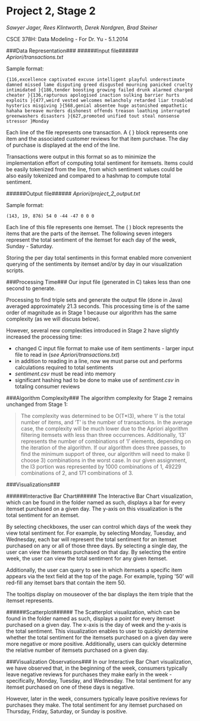 Project 2, Stage 2
=================

_Sawyer Jager, Rees Klintworth, Derek Nordgren, Brad Steiner_

CSCE 378H: Data Modeling - For Dr. Yu - 5.1.2014

###Data Representation###
######Input file######
_Apriori/transactions.txt_

Sample format: 

	{116,excellence captivated excuse intelligent playful underestimate damned missed lame disputing greed disgusted mourning panicked cruelty intimidated }{186,tender boosting growing failed drunk alarmed charged cheater }{136,rapturous apologised inaction sulking barrier hurts exploits }{477,weird vested welcomes melancholy retarded liar troubled hysterics misgiving }{568,genial absentee huge astonished empathetic hahaha bereave murders dishonest offends treason loathing interrupted greenwashers disasters }{627,promoted unified tout steal nonsense stressor }Monday

Each line of the file represents one transaction. A { } block represents one item and the associated customer reviews for that item purchase. The day of purchase is displayed at the end of the line.

Transactions were output in this format so as to minimize the implementation effort of computing total sentiment for itemsets. Items could be easily tokenized from the line, from which sentiment values could be also easily tokenized and compared to a hashmap to compute total sentiment.

######Output file######
_Apriori/project_2_output.txt_

Sample format:

	(143, 19, 876) 54 0 -44 -47 0 0 0
	
Each line of this file represents one itemset. The ( ) block represents the items that are the parts of the itemset. The following seven integers represent the total sentiment of the itemset for each day of the week, Sunday - Saturday.

Storing the per day total sentiments in this format enabled more convenient querying of the sentiments by itemset and/or by day in our visualization scripts.

###Processing Time###
Our input file (generated in C) takes less than one second to generate.

Processing to find triple sets and generate the output file (done in Java) averaged approximately 21.3 seconds. This processing time is of the same order of magnitude as in Stage 1 because our algorithm has the same complexity (as we will discuss below). 

However, several new complexities introduced in Stage 2 have slightly increased the processing time:

* changed C input file format to make use of item sentiments - larger input file to read in (_see Apriori/transactions.txt_)
* in addition to reading in a line, now we must parse out and performs calculations required to total sentiments
* _sentiment.csv_ must be read into memory
* significant hashing had to be done to make use of _sentiment.csv_ in totaling consumer reviews

###Algorithm Complexity###
The algorithm complexity for Stage 2 remains unchanged from Stage 1: 

> The complexity was determined to be O(T*I3), where ‘I’ is the total number of items, and ‘T’ is the number of transactions. In the average case, the complexity will be much lower due to the Apriori algorithm filtering itemsets with less than three occurrences. Additionally, ‘I3’ represents the number of combinations of ‘I’ elements, depending on the iteration of the algorithm. If our algorithm does three passes, to find the minimum support of three, our algorithm will need to make (I choose 3) combinations in the worst case. In our given assignment, the I3 portion was represented by 1000 combinations of 1, 49229 combinations of 2, and 171 combinations of 3.

###Visualizations###

######Interactive Bar Chart######
The Interactive Bar Chart visualization, which can be found in the folder named as such, displays a bar for every itemset purchased on a given day. The y-axis on this visualization is the total sentiment for an itemset. 

By selecting checkboxes, the user can control which days of the week they view total sentiment for. For example, by selecting Monday, Tuesday, and Wednesday, each bar will represent the total sentiment for an itemset purchased on any or all of those three days. By selecting a single day, the user can view the itemsets purchased on that day. By selecting the entire week, the user can view the total sentiment for any given itemset.

Additionally, the user can query to see in which itemsets a specific item appears via the text field at the top of the page. For example, typing '50' will red-fill any itemset bars that contain the item 50. 

The tooltips display on mouseover of the bar displays the item triple that the itemset represents.

######Scatterplot######
The Scatterplot visualization, which can be found in the folder named as such, displays a point for every itemset purchased on a given day. The x-axis is the day of week and the y-axis is the total sentiment. This visualization enables to user to quickly determine whether the total sentiment for the itemsets purchased on a given day were more negative or more positive. Additionally, users can quickly determine the relative number of itemsets purchased on a given day. 

###Visualization Observations###
In our Interactive Bar Chart visualization, we have observed that, in the beginning of the week, consumers typically leave negative reviews for purchases they make early in the week - specifically, Monday, Tuesday, and Wednesday. The total sentiment for any itemset purchased on one of these days is negative.

However, later in the week, consumers typically leave positive reviews for purchases they make. The total sentiment for any itemset purchased on Thursday, Friday, Saturday, or Sunday is positive.

